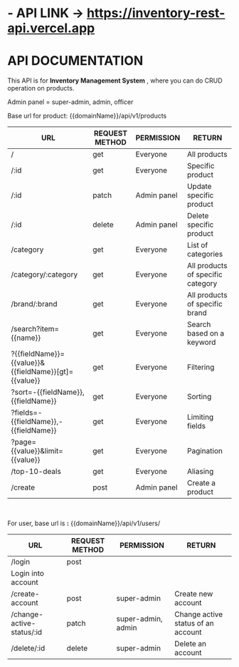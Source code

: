 # - API LINK -> https://inventory-rest-api.vercel.app

# **API DOCUMENTATION**

This API is for **Inventory Management System** , where you can do CRUD operation on products.

Admin panel = super-admin, admin, officer

Base url for product: {{domainName}}/api/v1/products

| **URL**                                              | **REQUEST METHOD** | **PERMISSION** | **RETURN**                        |
| ---------------------------------------------------- | ------------------ | -------------- | --------------------------------- |
| /                                                    | get                | Everyone       | All products                      |
| /:id                                                 | get                | Everyone       | Specific product                  |
| /:id                                                 | patch              | Admin panel    | Update specific product           |
| /:id                                                 | delete             | Admin panel    | Delete specific product           |
| /category                                            | get                | Everyone       | List of categories                |
| /category/:category                                  | get                | Everyone       | All products of specific category |
| /brand/:brand                                        | get                | Everyone       | All products of specific brand    |
| /search?item={{name}}                                | get                | Everyone       | Search based on a keyword         |
| ?{{fieldName}}={{value}}&{{fieldName}}[gt]={{value}} | get                | Everyone       | Filtering                         |
| ?sort=-{{fieldName}},{{fieldName}}                   | get                | Everyone       | Sorting                           |
| ?fields=-{{fieldName}},-{{fieldName}}                | get                | Everyone       | Limiting fields                   |
| ?page={{value}}&limit={{value}}                      | get                | Everyone       | Pagination                        |
| /top-10-deals                                        | get                | Everyone       | Aliasing                          |
| /create                                              | post               | Admin panel    | Create a product                  |

<br/>

For user, base url is **:** {{domainName}}/api/v1/users/

| **URL**                   | **REQUEST METHOD** | **PERMISSION**     | **RETURN**                         |
| ------------------------- | ------------------ | ------------------ | ---------------------------------- |
| /login                    | post               |
| Login into account        |
| /create-account           | post               | super-admin        | Create new account                 |
| /change-active-status/:id | patch              | super-admin, admin | Change active status of an account |
| /delete/:id               | delete             | super-admin        | Delete an account                  |
